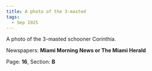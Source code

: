 ```yaml
---  
title: A photo of the 3-masted  
tags:  
  - Sep 1925  
---  
```

  
A photo of the 3-masted schooner Corinthia.  
  
Newspapers: **Miami Morning News or The Miami Herald**  
  
Page: **16**, Section: **B** 
